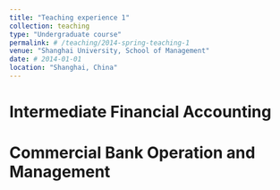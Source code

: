 ```yaml
---
title: "Teaching experience 1"
collection: teaching
type: "Undergraduate course"
permalink: # /teaching/2014-spring-teaching-1
venue: "Shanghai University, School of Management"
date: # 2014-01-01
location: "Shanghai, China"
---
```



Intermediate Financial Accounting
======

Commercial Bank Operation and Management
======

